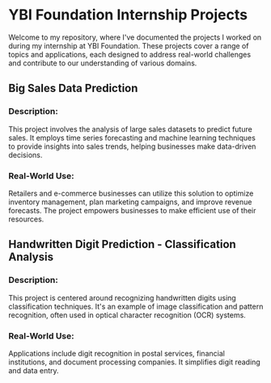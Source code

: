 # YBI Foundation Internship Projects

Welcome to my repository, where I've documented the projects I worked on during my internship at YBI Foundation. These projects cover a range of topics and applications, each designed to address real-world challenges and contribute to our understanding of various domains.


## Big Sales Data Prediction

### Description:
This project involves the analysis of large sales datasets to predict future sales. It employs time series forecasting and machine learning techniques to provide insights into sales trends, helping businesses make data-driven decisions.

### Real-World Use:
Retailers and e-commerce businesses can utilize this solution to optimize inventory management, plan marketing campaigns, and improve revenue forecasts. The project empowers businesses to make efficient use of their resources.


## Handwritten Digit Prediction - Classification Analysis

### Description:
This project is centered around recognizing handwritten digits using classification techniques. It's an example of image classification and pattern recognition, often used in optical character recognition (OCR) systems.

### Real-World Use:
Applications include digit recognition in postal services, financial institutions, and document processing companies. It simplifies digit reading and data entry.
